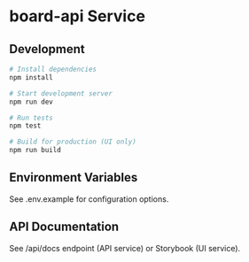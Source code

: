 # board-api Service

## Development

```bash
# Install dependencies
npm install

# Start development server
npm run dev

# Run tests
npm test

# Build for production (UI only)
npm run build
```

## Environment Variables

See .env.example for configuration options.

## API Documentation

See /api/docs endpoint (API service) or Storybook (UI service).
